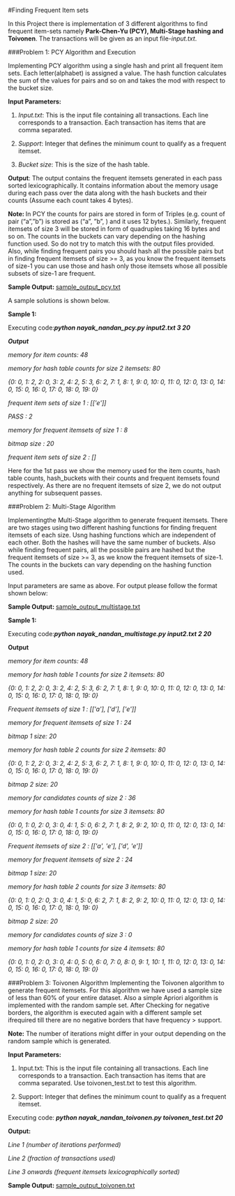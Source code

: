 #Finding Frequent Item sets

In this Project there is implementation of 3 different algorithms to find frequent item-sets namely <strong>Park-Chen-Yu (PCY), Multi-Stage hashing and Toivonen</strong>. The transactions will be given as an input file-<em>input.txt</em>.

###Problem 1: PCY Algorithm and Execution

Implementing PCY algorithm using a single hash and print all frequent item sets. Each letter(alphabet) is assigned a value. The hash function calculates the sum of the values for pairs and so on and takes the mod with respect to the bucket size.

<strong>Input Parameters:</strong>

1. <em>Input.txt</em>: This is the input file containing all transactions. Each line corresponds to a transaction. Each transaction has items that are comma separated. 

2. <em>Support</em>: Integer that defines the minimum count to qualify as a frequent itemset.

3. <em>Bucket size</em>: This is the size of the hash table.

<strong>Output</strong>: The output contains the frequent itemsets generated in each pass sorted lexicographically. It contains information about the memory usage during each pass over the data along with the hash buckets and their counts (Assume each count takes 4 bytes).

<strong>Note: </strong>In PCY the counts for pairs are stored in form of Triples (e.g. count of pair (“a”,”b”) is stored as (“a”, ”b”, <count>) and it uses 12 bytes.). Similarly, frequent itemsets of size 3 will be stored in form of quadruples taking 16 bytes and so on. The counts in the buckets can vary depending on the hashing function used. So do not try to match this with the output files provided. Also, while finding frequent pairs you should hash all the possible pairs but in finding frequent itemsets of size >= 3, as you know the frequent itemsets of size-1 you can use those and hash only those itemsets whose all possible subsets of size-1 are frequent.

<strong>Sample Output: </strong> <a href="https://github.com/NandanNayak/Finding-Frequent-Item-Sets/blob/master/sample_output_pcy.txt">sample_output_pcy.txt</a>

A sample solutions is shown below.

<strong>Sample 1:</strong>

Executing code:<em><strong>python nayak_nandan_pcy.py input2.txt 3 20</strong>

<strong>Output</strong>

memory for item counts: 48

memory for hash table counts for size 2 itemsets: 80

{0: 0, 1: 2, 2: 0, 3: 2, 4: 2, 5: 3, 6: 2, 7: 1, 8: 1, 9: 0, 10: 0, 11: 0, 12: 0, 13: 0, 14: 0, 15: 0, 16: 0, 17: 0, 18: 0, 19: 0}

frequent item sets of size 1 :  [['e']]
<p>
</p>
<p>
</p>
PASS : 2

memory for frequent itemsets of size 1 : 8

bitmap size : 20

frequent item sets of size 2 :  []</em>
<p> </p>
<p> </p>

Here for the 1st pass we show the memory used for the item counts, hash table counts, hash_buckets with their counts and frequent itemsets found respectively. As there are no frequent itemsets of size 2, we do not output anything for subsequent passes.


###Problem 2: Multi-Stage Algorithm

Implementingthe Multi-Stage algorithm to generate frequent itemsets. There are two stages using two different hashing functions for finding frequent itemsets of each size. Usng hashing functions which are independent of each other. Both the hashes will have the same number of buckets. Also while finding frequent pairs, all the possible pairs are hashed but the frequent itemsets of size >= 3, as we know the frequent itemsets of size-1. The counts in the buckets can vary depending on the hashing function used. 

Input parameters are same as above. For output please follow the format shown below:

<strong>Sample Output: </strong> <a href="https://github.com/NandanNayak/Finding-Frequent-Item-Sets/blob/master/sample_output_multistage.txt">sample_output_multistage.txt</a>

<strong>Sample 1:</strong>

Executing code:<em><strong>python nayak_nandan_multistage.py input2.txt 2 20</strong></em>

<strong>Output</strong>
<em>

<p>memory for item counts: 48

memory for hash table 1 counts for size 2 itemsets: 80

{0: 0, 1: 2, 2: 0, 3: 2, 4: 2, 5: 3, 6: 2, 7: 1, 8: 1, 9: 0, 10: 0, 11: 0, 12: 0, 13: 0, 14: 0, 15: 0, 16: 0, 17: 0, 18: 0, 19: 0}

Frequent itemsets of size 1 :  [['a'], ['d'], ['e']]</p>



<p>memory for frequent itemsets of size 1 : 24

bitmap 1 size: 20

memory for hash table 2 counts for size 2 itemsets: 80

{0: 0, 1: 2, 2: 0, 3: 2, 4: 2, 5: 3, 6: 2, 7: 1, 8: 1, 9: 0, 10: 0, 11: 0, 12: 0, 13: 0, 14: 0, 15: 0, 16: 0, 17: 0, 18: 0, 19: 0}

bitmap 2 size: 20

memory for candidates counts of size 2 : 36

memory for hash table 1 counts for size 3 itemsets: 80

{0: 0, 1: 0, 2: 0, 3: 0, 4: 1, 5: 0, 6: 2, 7: 1, 8: 2, 9: 2, 10: 0, 11: 0, 12: 0, 13: 0, 14: 0, 15: 0, 16: 0, 17: 0, 18: 0, 19: 0}

Frequent itemsets of size 2 :  [['a', 'e'], ['d', 'e']]</p>



<p>memory for frequent itemsets of size 2 : 24

bitmap 1 size: 20

memory for hash table 2 counts for size 3 itemsets: 80

{0: 0, 1: 0, 2: 0, 3: 0, 4: 1, 5: 0, 6: 2, 7: 1, 8: 2, 9: 2, 10: 0, 11: 0, 12: 0, 13: 0, 14: 0, 15: 0, 16: 0, 17: 0, 18: 0, 19: 0}

bitmap 2 size: 20

memory for candidates counts of size 3 : 0

memory for hash table 1 counts for size 4 itemsets: 80

{0: 0, 1: 0, 2: 0, 3: 0, 4: 0, 5: 0, 6: 0, 7: 0, 8: 0, 9: 1, 10: 1, 11: 0, 12: 0, 13: 0, 14: 0, 15: 0, 16: 0, 17: 0, 18:  0, 19: 0}</em></p>


###Problem 3: Toivonen Algorithm
Implementing the Toivonen algorithm to generate frequent itemsets. For this algorithm we have used a sample size of less than 60% of your entire dataset. Also a simple Apriori algorithm is implemented with the random sample set. After Checking for negative borders, the algorithm is executed again with a different sample set ifrequired till there are no negative borders that have frequency > support.

<strong>Note:</strong> The number of iterations might differ in your output depending on the random sample which is generated.

<strong>Input Parameters:</strong>

1. Input.txt: This is the input file containing all transactions. Each line corresponds to a transaction. Each transaction has items that are comma separated. Use toivonen_test.txt to test this algorithm.

2. Support: Integer that defines the minimum count to qualify as a frequent itemset.

Executing code: <strong><em>python nayak_nandan_toivonen.py toivonen_test.txt 20</em></strong>

<strong>Output:</strong>
<em>

Line 1 (number of iterations performed)

Line 2 (fraction of transactions used)

Line 3 onwards (frequent itemsets lexicographically sorted)</em>

<strong>Sample Output: </strong> <a href="https://github.com/NandanNayak/Finding-Frequent-Item-Sets/blob/master/sample_output_toivonen.txt">sample_output_toivonen.txt</a>


